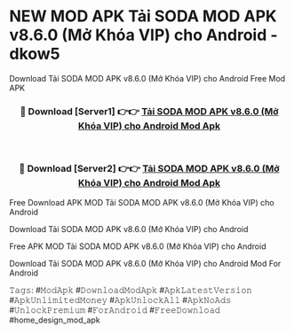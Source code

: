 # NEW MOD APK Tải SODA MOD APK v8.6.0 (Mở Khóa VIP) cho Android - dkow5
Download Tải SODA MOD APK v8.6.0 (Mở Khóa VIP) cho Android Free Mod APK

<div align="center">
<h3>🔴 Download [Server1] 👉👉 <a href="https://apk-comot.site?title=Tải_SODA_MOD_APK_v8.6.0_(Mở_Khóa_VIP)_cho_Android">Tải SODA MOD APK v8.6.0 (Mở Khóa VIP) cho Android Mod Apk</a></h3><br>

<h3>🔴 Download [Server2] 👉👉 <a href="https://apk-comot.site?title=Tải_SODA_MOD_APK_v8.6.0_(Mở_Khóa_VIP)_cho_Android">Tải SODA MOD APK v8.6.0 (Mở Khóa VIP) cho Android Mod Apk</a></h3>
</div>


Free Download APK MOD Tải SODA MOD APK v8.6.0 (Mở Khóa VIP) cho Android

Download Tải SODA MOD APK v8.6.0 (Mở Khóa VIP) cho Android 

Free APK MOD Tải SODA MOD APK v8.6.0 (Mở Khóa VIP) cho Android 

Download Tải SODA MOD APK v8.6.0 (Mở Khóa VIP) cho Android Mod For Android

𝚃𝚊𝚐𝚜: #𝙼𝚘𝚍𝙰𝚙𝚔 #𝙳𝚘𝚠𝚗𝚕𝚘𝚊𝚍𝙼𝚘𝚍𝙰𝚙𝚔 #𝙰𝚙𝚔𝙻𝚊𝚝𝚎𝚜𝚝𝚅𝚎𝚛𝚜𝚒𝚘𝚗 #𝙰𝚙𝚔𝚄𝚗𝚕𝚒𝚖𝚒𝚝𝚎𝚍𝙼𝚘𝚗𝚎𝚢 #𝙰𝚙𝚔𝚄𝚗𝚕𝚘𝚌𝚔𝙰𝚕𝚕 #𝙰𝚙𝚔𝙽𝚘𝙰𝚍𝚜 #𝚄𝚗𝚕𝚘𝚌𝚔𝙿𝚛𝚎𝚖𝚒𝚞𝚖 #𝙵𝚘𝚛𝙰𝚗𝚍𝚛𝚘𝚒𝚍 #𝙵𝚛𝚎𝚎𝙳𝚘𝚠𝚗𝚕𝚘𝚊𝚍 #home_design_mod_apk